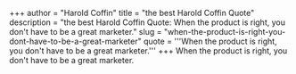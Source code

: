 +++
author = "Harold Coffin"
title = "the best Harold Coffin Quote"
description = "the best Harold Coffin Quote: When the product is right, you don't have to be a great marketer."
slug = "when-the-product-is-right-you-dont-have-to-be-a-great-marketer"
quote = '''When the product is right, you don't have to be a great marketer.'''
+++
When the product is right, you don't have to be a great marketer.
